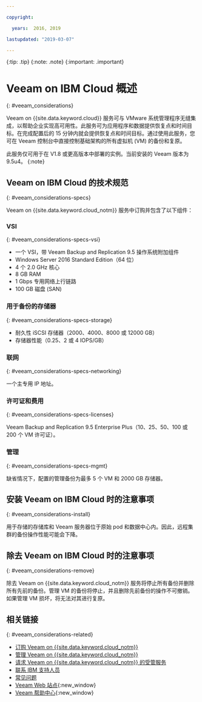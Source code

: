 ```yaml
---

copyright:

  years:  2016, 2019

lastupdated: "2019-03-07"

---
```


{:tip: .tip}
{:note: .note}
{:important: .important}

# Veeam on IBM Cloud 概述
{: #veeam_considerations}

Veeam on {{site.data.keyword.cloud}} 服务可与 VMware 系统管理程序无缝集成，以帮助企业实现高可用性。此服务可为应用程序和数据提供恢复点和时间目标。在完成配置后的 15 分钟内就会提供恢复点和时间目标。通过使用此服务，您可在 Veeam 控制台中直接控制基础架构的所有虚拟机 (VM) 的备份和复原。

此服务仅可用于在 V1.8 或更高版本中部署的实例。当前安装的 Veeam 版本为 9.5u4。
{:note}

## Veeam on IBM Cloud 的技术规范
{: #veeam_considerations-specs}

Veeam on {{site.data.keyword.cloud_notm}} 服务中订购并包含了以下组件：

### VSI
{: #veeam_considerations-specs-vsi}

* 一个 VSI，带 Veeam Backup and Replication 9.5 操作系统附加组件
* Windows Server 2016 Standard Edition（64 位）
* 4 个 2.0 GHz 核心
* 8 GB RAM
* 1 Gbps 专用网络上行链路
* 100 GB 磁盘 (SAN)

### 用于备份的存储器
{: #veeam_considerations-specs-storage}

* 耐久性 iSCSI 存储器（2000、4000、8000 或 12000 GB）
* 存储器性能（0.25、2 或 4 IOPS/GB）

### 联网
{: #veeam_considerations-specs-networking}

一个主专用 IP 地址。

### 许可证和费用
{: #veeam_considerations-specs-licenses}

Veeam Backup and Replication 9.5 Enterprise Plus（10、25、50、100 或 200 个 VM 许可证）。

### 管理
{: #veeam_considerations-specs-mgmt}

缺省情况下，配置的管理备份为最多 5 个 VM 和 2000 GB 存储器。

## 安装 Veeam on IBM Cloud 时的注意事项
{: #veeam_considerations-install}

用于存储的存储库和 Veeam 服务器位于原始 pod 和数据中心内。因此，远程集群的备份操作性能可能会下降。

## 除去 Veeam on IBM Cloud 时的注意事项
{: #veeam_considerations-remove}

除去 Veeam on {{site.data.keyword.cloud_notm}} 服务将停止所有备份并删除所有先前的备份。管理 VM 的备份将停止，并且删除先前备份的操作不可撤销。如果管理 VM 损坏，将无法对其进行复原。

## 相关链接
{: #veeam_considerations-related}

* [订购 Veeam on {{site.data.keyword.cloud_notm}}](/docs/services/vmwaresolutions/services?topic=vmware-solutions-veeam_ordering)
* [管理 Veeam on {{site.data.keyword.cloud_notm}}](/docs/services/vmwaresolutions/services?topic=vmware-solutions-managingveeam)
* [请求 Veeam on {{site.data.keyword.cloud_notm}} 的受管服务](/docs/services/vmwaresolutions/services?topic=vmware-solutions-managing_veeam_services)
* [联系 IBM 支持人员](/docs/services/vmwaresolutions/vmonic?topic=vmware-solutions-trbl_support)
* [常见问题](/docs/services/vmwaresolutions/vmonic?topic=vmware-solutions-faq)
* [Veeam Web 站点](https://www.veeam.com/){:new_window}
* [Veeam 帮助中心](https://www.veeam.com/documentation-guides-datasheets.html){:new_window}
